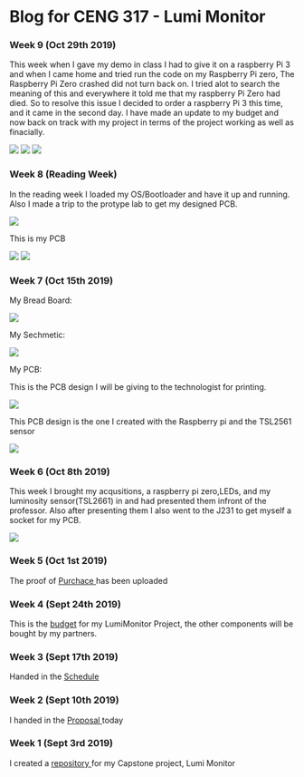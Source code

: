 <html>
	<head>
		<title>CENG 317 Blog</title>
	</head>
	<body>
		<h1>Blog for CENG 317 - Lumi Monitor</h1>
		<h3>Week 9 (Oct 29th 2019)</h3> 
		<p>This week when I gave my demo in class I had to give it on a raspberry Pi 3 and when I came home and tried run the code on my Raspberry Pi zero, The Raspberry Pi Zero crashed did not turn back on. I tried alot to search the meaning of this and everywhere it told me that my raspberry Pi Zero had died. So to resolve this issue I decided to order a raspberry Pi 3 this time, and it came in the second day. I have made an update to my budget and now back on track with my project in terms of the project working as well as finacially.</p> 
		<img src = "Images/Testing/pic_of_setup.jpg">
		<img src = "Images/Testing/When_sensor_covered.jpg" class="rotate90">
		<img src = "Images/Testing/when_light_at_sensor.jpg" class="rotate90">
		<h3>Week 8 (Reading Week)</h3>
		<p>In the reading week I loaded my OS/Bootloader and have it up and running. Also I made a trip to the protype lab to get my designed PCB.</p>
		<img src ="Images/images for index.md/20191027_153724.jpg">
		<p>This is my PCB</p>
		<img src ="Images/images for index.md/designPCB.jpg">
		<img src ="Images/images for index.md/designPCB2.jpg">
		<h3>Week 7 (Oct 15th 2019)</h3>
		<p>My Bread Board: </p>
		<img src ="Images/Fritzing/finalone_bb.png">
		<p>My Sechmetic: </p>
		<img src ="Images/Fritzing/finalone_schem.png">
		<p>My PCB: </p>
		<p>This is the PCB design I will be giving to the technologist for printing.</p>
		<img src ="Images/Fritzing/printing_PCB_pcb.png">
		<p>This PCB design is the one I created with the Raspberry pi and the TSL2561 sensor</p>
		<img src = "Images/Fritzing/with_raspberrypi_pcb.png">
		<h3>Week 6 (Oct 8th 2019)</h3>
		<p>This week I brought my acqusitions, a raspberry pi zero,LEDs, and my luminosity sensor(TSL2661) in and had presented them infront of the professor. Also after presenting them I also went to the J231 to get myself a socket for my PCB.</p>
		<img src ="Images/images for index.md/ordered_parts.jpg">
		<h3>Week 5 (Oct 1st 2019)</h3>
		<p>The proof of <a href = "https://github.com/simransaini1999/Lumi-Monitor/tree/master/Images/Proof%20of%20order"> Purchace </a> has been uploaded</p>
		<h3>Week 4 (Sept 24th 2019)</h3>
		<p>This is the <a href = "https://github.com/simransaini1999/Lumi-Monitor/blob/master/Documentation/Budget.xlsx">budget</a> for my LumiMonitor Project, the other components will be bought by my partners. </p>
		<h3>Week 3 (Sept 17th 2019)</h3>
		<p>Handed in the <a href = "https://github.com/simransaini1999/Lumi-Monitor/blob/master/Documentation/Schedule.pdf">Schedule</a></p>
		<h3>Week 2 (Sept 10th 2019)</h3>
		<p>I handed in the <a href ="https://github.com/simransaini1999/Lumi-Monitor/blob/master/Documentation/ProjectProposalStudentNameRev03.pdf"> Proposal </a> today</p>
		<h3>Week 1 (Sept 3rd 2019)</h3>
		<p>I created a <a href = "https://github.com/simransaini1999/Lumi-Monitor"> repository </a> for my Capstone project, Lumi Monitor</p>
	</body>
</html>
		
